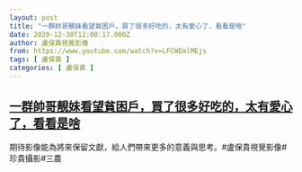 ```yaml
---
layout: post
title: "一群帥哥靚妹看望貧困戶，買了很多好吃的，太有愛心了，看看是啥"
date: 2020-12-30T12:00:17.000Z
author: 盧保貴視覺影像
from: https://www.youtube.com/watch?v=LFCWEmlMEjs
tags: [ 盧保貴 ]
categories: [ 盧保貴 ]
---
```

<!--1609329617000-->
[一群帥哥靚妹看望貧困戶，買了很多好吃的，太有愛心了，看看是啥](https://www.youtube.com/watch?v=LFCWEmlMEjs)
------

<div>
期待影像能為將來保留文獻，給人們帶來更多的意義與思考。#盧保貴視覺影像#珍貴攝影#三農
</div>
